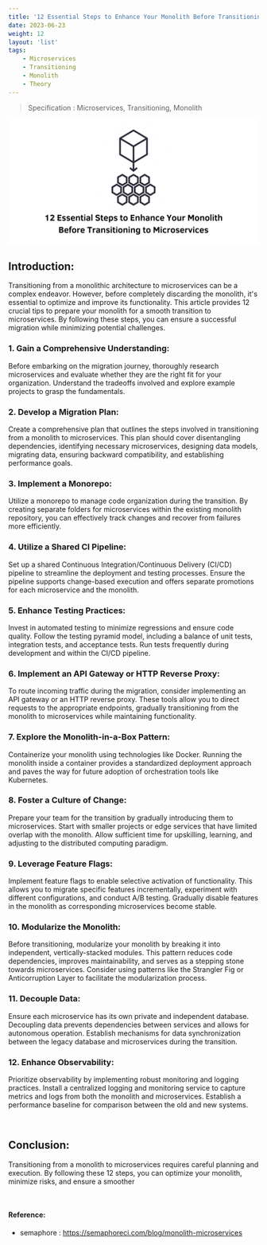 ```yaml
---
title: '12 Essential Steps to Enhance Your Monolith Before Transitioning to Microservices'
date: 2023-06-23
weight: 12
layout: 'list'
tags:
    - Microservices
    - Transitioning
    - Monolith
    - Theory
---
```

> Specification : Microservices, Transitioning, Monolith

![ms-theory](./images/ms.png)

## Introduction:
Transitioning from a monolithic architecture to microservices can be a complex endeavor. However, before completely discarding the monolith, it's essential to optimize and improve its functionality. This article provides 12 crucial tips to prepare your monolith for a smooth transition to microservices. By following these steps, you can ensure a successful migration while minimizing potential challenges.

### 1. Gain a Comprehensive Understanding:
Before embarking on the migration journey, thoroughly research microservices and evaluate whether they are the right fit for your organization. Understand the tradeoffs involved and explore example projects to grasp the fundamentals.

### 2. Develop a Migration Plan:
Create a comprehensive plan that outlines the steps involved in transitioning from a monolith to microservices. This plan should cover disentangling dependencies, identifying necessary microservices, designing data models, migrating data, ensuring backward compatibility, and establishing performance goals.

### 3. Implement a Monorepo:
Utilize a monorepo to manage code organization during the transition. By creating separate folders for microservices within the existing monolith repository, you can effectively track changes and recover from failures more efficiently.

### 4. Utilize a Shared CI Pipeline:
Set up a shared Continuous Integration/Continuous Delivery (CI/CD) pipeline to streamline the deployment and testing processes. Ensure the pipeline supports change-based execution and offers separate promotions for each microservice and the monolith.

### 5. Enhance Testing Practices:
Invest in automated testing to minimize regressions and ensure code quality. Follow the testing pyramid model, including a balance of unit tests, integration tests, and acceptance tests. Run tests frequently during development and within the CI/CD pipeline.

### 6. Implement an API Gateway or HTTP Reverse Proxy:
To route incoming traffic during the migration, consider implementing an API gateway or an HTTP reverse proxy. These tools allow you to direct requests to the appropriate endpoints, gradually transitioning from the monolith to microservices while maintaining functionality.

### 7. Explore the Monolith-in-a-Box Pattern:
Containerize your monolith using technologies like Docker. Running the monolith inside a container provides a standardized deployment approach and paves the way for future adoption of orchestration tools like Kubernetes.

### 8. Foster a Culture of Change:
Prepare your team for the transition by gradually introducing them to microservices. Start with smaller projects or edge services that have limited overlap with the monolith. Allow sufficient time for upskilling, learning, and adjusting to the distributed computing paradigm.

### 9. Leverage Feature Flags:
Implement feature flags to enable selective activation of functionality. This allows you to migrate specific features incrementally, experiment with different configurations, and conduct A/B testing. Gradually disable features in the monolith as corresponding microservices become stable.

### 10. Modularize the Monolith:
Before transitioning, modularize your monolith by breaking it into independent, vertically-stacked modules. This pattern reduces code dependencies, improves maintainability, and serves as a stepping stone towards microservices. Consider using patterns like the Strangler Fig or Anticorruption Layer to facilitate the modularization process.

### 11. Decouple Data:
Ensure each microservice has its own private and independent database. Decoupling data prevents dependencies between services and allows for autonomous operation. Establish mechanisms for data synchronization between the legacy database and microservices during the transition.

### 12. Enhance Observability:
Prioritize observability by implementing robust monitoring and logging practices. Install a centralized logging and monitoring service to capture metrics and logs from both the monolith and microservices. Establish a performance baseline for comparison between the old and new systems.

&nbsp;

## Conclusion:
Transitioning from a monolith to microservices requires careful planning and execution. By following these 12 steps, you can optimize your monolith, minimize risks, and ensure a smoother

&nbsp;
#### Reference:
- semaphore : https://semaphoreci.com/blog/monolith-microservices
